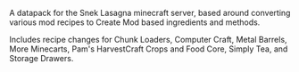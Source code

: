 A datapack for the Snek Lasagna minecraft server, based around converting various mod recipes to Create Mod based ingredients and methods.

Includes recipe changes for Chunk Loaders, Computer Craft, Metal Barrels, More Minecarts, Pam's HarvestCraft Crops and Food Core, Simply Tea, and Storage Drawers.